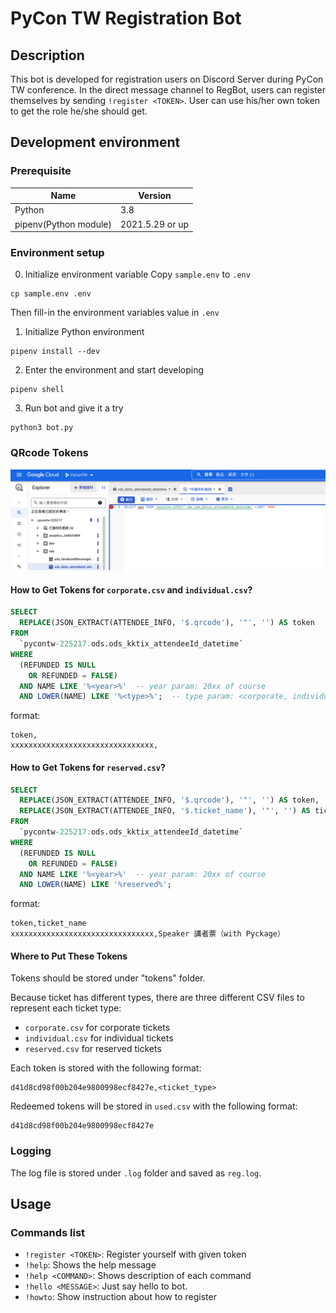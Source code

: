 # PyCon TW Registration Bot

## Description
This bot is developed for registration users on Discord Server during PyCon TW conference.
In the direct message channel to RegBot, users can register themselves by sending `!register <TOKEN>`.
User can use his/her own token to get the role he/she should get.

## Development environment

### Prerequisite

| Name | Version |
| --- | --- |
| Python | 3.8 |
| pipenv(Python module) | 2021.5.29 or up |

### Environment setup

0. Initialize environment variable
Copy `sample.env` to `.env` 
```
cp sample.env .env
```

Then fill-in the environment variables value in `.env`

1. Initialize Python environment

```
pipenv install --dev
```

2. Enter the environment and start developing

```
pipenv shell
```

3. Run bot and give it a try

```
python3 bot.py
```

### QRcode Tokens

![./pics/bigquery.png](./pics/bigquery.png)

#### How to Get Tokens for `corporate.csv` and `individual.csv`?

```sql
SELECT
  REPLACE(JSON_EXTRACT(ATTENDEE_INFO, '$.qrcode'), '"', '') AS token
FROM
  `pycontw-225217.ods.ods_kktix_attendeeId_datetime`
WHERE
  (REFUNDED IS NULL
    OR REFUNDED = FALSE)
  AND NAME LIKE '%<year>%'  -- year param: 20xx of course
  AND LOWER(NAME) LIKE '%<type>%';  -- type param: <corporate, individual>
```

format:

```csv
token,
xxxxxxxxxxxxxxxxxxxxxxxxxxxxxxxx,
```

#### How to Get Tokens for `reserved.csv`?

```sql
SELECT
  REPLACE(JSON_EXTRACT(ATTENDEE_INFO, '$.qrcode'), '"', '') AS token,
  REPLACE(JSON_EXTRACT(ATTENDEE_INFO, '$.ticket_name'), '"', '') AS ticket_name
FROM
  `pycontw-225217.ods.ods_kktix_attendeeId_datetime`
WHERE
  (REFUNDED IS NULL
    OR REFUNDED = FALSE)
  AND NAME LIKE '%<year>%'  -- year param: 20xx of course
  AND LOWER(NAME) LIKE '%reserved%';
```

format:

```csv
token,ticket_name
xxxxxxxxxxxxxxxxxxxxxxxxxxxxxxxx,Speaker 講者票（with Pyckage）
```

#### Where to Put These Tokens

Tokens should be stored under "tokens" folder.

Because ticket has different types, there are three different CSV files
to represent each ticket type:
* `corporate.csv` for corporate tickets
* `individual.csv` for individual tickets
* `reserved.csv` for reserved tickets

Each token is stored with the following format:
```
d41d8cd98f00b204e9800998ecf8427e,<ticket_type>
```

Redeemed tokens will be stored in `used.csv` with the following format:
```
d41d8cd98f00b204e9800998ecf8427e
```

### Logging
The log file is stored under `.log` folder and saved as `reg.log`.

## Usage

### Commands list
* `!register <TOKEN>`: Register yourself with given token
* `!help`: Shows the help message
* `!help <COMMAND>`: Shows description of each command
* `!hello <MESSAGE>`: Just say hello to bot.
* `!howto`: Show instruction about how to register
